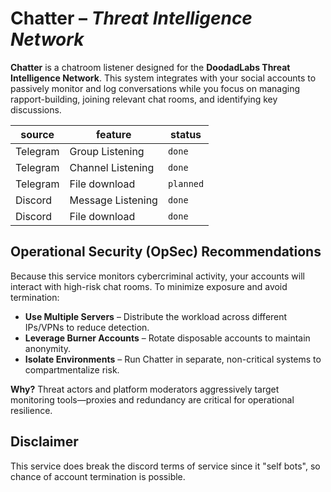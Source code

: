 # Chatter – *Threat Intelligence Network*

**Chatter** is a chatroom listener designed for the **DoodadLabs Threat Intelligence Network**. This system integrates with your social accounts to passively monitor and log conversations while you focus on managing rapport-building, joining relevant chat rooms, and identifying key discussions.

source | feature | status
--- | --- | ---
Telegram | Group Listening | `done`
Telegram | Channel Listening | `done`
Telegram | File download | `planned`
Discord | Message Listening | `done`
Discord | File download | `done`

## Operational Security (OpSec) Recommendations

Because this service monitors cybercriminal activity, your accounts will interact with high-risk chat rooms. To minimize exposure and avoid termination:  

- **Use Multiple Servers** – Distribute the workload across different IPs/VPNs to reduce detection.  
- **Leverage Burner Accounts** – Rotate disposable accounts to maintain anonymity.  
- **Isolate Environments** – Run Chatter in separate, non-critical systems to compartmentalize risk.  

**Why?** Threat actors and platform moderators aggressively target monitoring tools—proxies and redundancy are critical for operational resilience.

## Disclaimer

This service does break the discord terms of service since it "self bots", so chance of account termination is possible.
